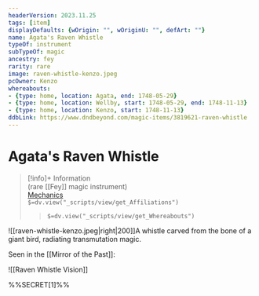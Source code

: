```yaml
---
headerVersion: 2023.11.25
tags: [item]
displayDefaults: {wOrigin: "", wOriginU: "", defArt: ""}
name: Agata's Raven Whistle
typeOf: instrument
subTypeOf: magic
ancestry: fey
rarity: rare
image: raven-whistle-kenzo.jpeg
pcOwner: Kenzo
whereabouts: 
- {type: home, location: Agata, end: 1748-05-29}
- {type: home, location: Wellby, start: 1748-05-29, end: 1748-11-13}
- {type: home, location: Kenzo, start: 1748-11-13}
ddbLink: https://www.dndbeyond.com/magic-items/3819621-raven-whistle
---
```

# Agata's Raven Whistle
>[!info]+ Information  
> (rare [[Fey]] magic instrument)  
> [Mechanics](https://www.dndbeyond.com/magic-items/3819621-raven-whistle)  
> `$=dv.view("_scripts/view/get_Affiliations")`  
>> `$=dv.view("_scripts/view/get_Whereabouts")`

![[raven-whistle-kenzo.jpeg|right|200]]A whistle carved from the bone of a giant bird, radiating transmutation magic. 





Seen in the [[Mirror of the Past]]:

![[Raven Whistle Vision]]

%%SECRET[1]%%